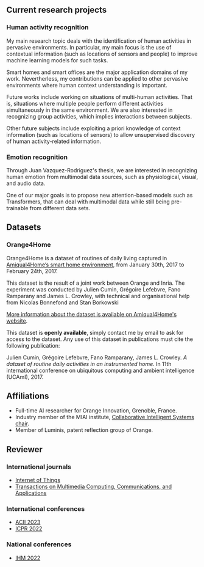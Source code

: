 ## Current research projects

### Human activity recognition

My main research topic deals with the identification of human activities in pervasive environments. In particular, my main focus is the use of contextual information (such as locations of sensors and people) to improve machine learning models for such tasks.

Smart homes and smart offices are the major application domains of my work. Nevertherless, my contributions can be applied to other pervasive environments where human context understanding is important.

Future works include working on situations of multi-human activities. That is, situations where multiple people perform different activities simultaneously in the same environment. We are also interested in recognizing group activities, which implies interactions between subjects.

Other future subjects include exploiting a priori knowledge of context information (such as locations of sensors) to allow unsupervised discovery of human activity-related information.


### Emotion recognition

Through Juan Vazquez-Rodriguez's thesis, we are interested in recognizing human emotion from multimodal data sources, such as physiological, visual, and audio data.

One of our major goals is to propose new attention-based models such as Transformers, that can deal with multimodal data while still being pre-trainable from different data sets.


## Datasets

### Orange4Home

Orange4Home is a dataset of routines of daily living captured in [Amiqual4Home’s smart home environment](https://amiqual4home.inria.fr/tools/smart-home/), from January 30th, 2017 to February 24th, 2017.

This dataset is the result of a joint work between Orange and Inria. The experiment was conducted by Julien Cumin, Grégoire Lefebvre, Fano Ramparany and James L. Crowley, with technical and organisational help from Nicolas Bonnefond and Stan Borkowski

[More information about the dataset is available on Amiqual4Home's website](https://amiqual4home.inria.fr/en/orange4home/).

This dataset is **openly available**, simply contact me by email to ask for access to the dataset. Any use of this dataset in publications must cite the following publication:

Julien Cumin, Grégoire Lefebvre, Fano Ramparany, James L. Crowley. *A dataset of routine daily activities in an instrumented home*. In 11th international conference on ubiquitous computing and ambient intelligence (UCAmI), 2017.



## Affiliations

- Full-time AI researcher for Orange Innovation, Grenoble, France.
- Industry member of the MIAI institute, [Collaborative Intelligent Systems chair](https://miai.univ-grenoble-alpes.fr/research/chairs/perception-interaction/collaborative-intelligent-systems-856520.kjsp?RH=6499587734413182).
- Member of Luminis, patent reflection group of Orange.


## Reviewer


### International journals

- [Internet of Things](https://www.sciencedirect.com/journal/internet-of-things)
- [Transactions on Multimedia Computing, Communications, and Applications](https://dl.acm.org/journal/tomm)


### International conferences

- [ACII 2023](https://acii-conf.net/2023/)
- [ICPR 2022](https://www.icpr2022.com/)

### National conferences

- [IHM 2022](https://ihm2022.afihm.org/fr/)
